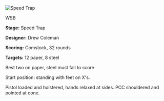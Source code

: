![Speed Trap](https://github.com/bagellord/USPSA-Stages/blob/master/31%2B%20rounds/Speed%20Trap%20-%2032%20Rounds%20-%20Comstock/Speed%20Trap.png)

WSB

<b>Stage:</b> Speed Trap

<b>Designer:</b> Drew Coleman

<b>Scoring:</b> Comstock, 32 rounds

<b>Targets: </b>12 paper, 8 steel

Best two on paper, steel must fall to score

Start position: standing with feet on X's.

Pistol loaded and holstered, hands relaxed at sides. PCC shouldered and pointed at cone.
